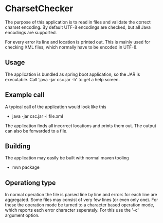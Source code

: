 # CharsetChecker

The purpose of this application is to read in files and validate the correct charset encoding. By default UTF-8 encodings are checked, but all Java encodings are supported.

For every error its line and location is printed out. This is mainly used for checking XML files, which normally have to be encoded in UTF-8.

## Usage

The application is bundled as spring boot application, so the JAR is executable.
Call 'java -jar csc.jar -h' to get a help screen.

## Example call

A typical call of the application would look like this

* java -jar csc.jar -i file.xml

The application finds all incorrect locations and prints them out. The output can also be forwarded to a file. 

## Building

The application may easily be built with normal maven tooling

* mvn package

## Operationg type

In normal operation the file is parsed line by line and errors for each line are aggregated. Some files may consist of very few lines (or even only one). For these the operation mode be turned to a character based operation mode, which reports each error character seperately. For this use the '-c' argument option.
